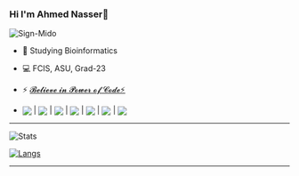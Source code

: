 ### Hi I'm Ahmed Nasser👋

![Sign-Mido](https://user-images.githubusercontent.com/60184582/149571083-3af120b2-fc45-4efa-b6d4-77b0950587bf.jpg)

- 🧬 Studying Bioinformatics

- 💻 FCIS, ASU, Grad-23

- ⚡ <a href="https://linktr.ee/AhmedNasser1601">𝓑𝓮𝓵𝓲𝓮𝓿𝓮 𝓲𝓷 𝓟𝓸𝔀𝓮𝓻 𝓸𝓯 𝓒𝓸𝓭𝓮⚡</a>

- <a href="https://wa.me/201270800202?text=Hello"><img align="center" src="https://img.icons8.com/color/28/000000/whatsapp--v6.png"/></a>  |  <a href="https://www.facebook.com/AhmedNasser1601/"><img align="center" src="https://img.icons8.com/color/28/000000/facebook-circled--v4.png"/></a>  |  <a href="https://www.linkedin.com/in/ahmednasser1601/"><img align="center" src="https://img.icons8.com/color/28/000000/linkedin.png"/></a>  |  <a href="https://t.me/AhmedNasser1601"><img align="center" src="https://img.icons8.com/color/28/000000/telegram-app--v5.png"/></a>  |  <a href="https://github.com/AhmedNasser1601"><img align="center" src="https://img.icons8.com/color/28/000000/github--v3.png"/></a>  |  <a href="mailto:ahmednasser1601@gmail.com"><img align="center" src="https://img.icons8.com/color/28/000000/secured-letter--v2.png"/></a>  |  <a href="https://drive.google.com/file/d/14uDWh41Xmm8j60mP3_1GYzxFqT37NuMJ/view?usp=sharing"><img align="center" src="https://img.icons8.com/external-icongeek26-outline-gradient-icongeek26/28/000000/external-cv-politic-icongeek26-outline-gradient-icongeek26.png"/></a>

--------------------------------------------------

![Stats](https://github-readme-stats.vercel.app/api?username=AhmedNasser1601&include_all_commits=true&count_private=true&show_icons=true&theme=vision-friendly-dark)

[![Langs](https://github-readme-stats.vercel.app/api/top-langs/?username=AhmedNasser1601&langs_count=8&layout=compact&show_icons=true&theme=vision-friendly-dark)](https://github.com/anuraghazra/github-readme-stats)

--------------------------------------------------


<!--
    <a href="https://github.com/anuraghazra/github-readme-stats">
      <img align="center" src="https://github-readme-stats.vercel.app/api/pin/?username=AhmedNasser1601&repo=TumorCancerPrediction" />
    </a>
-->

